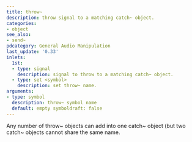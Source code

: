 ```yaml
---
title: throw~
description: throw signal to a matching catch~ object.
categories:
- object
see_also:
- send~
pdcategory: General Audio Manipulation
last_update: '0.33'
inlets:
  1st:
  - type: signal
    description: signal to throw to a matching catch~ object.
  - type: set <symbol>
    description: set throw~ name.
arguments:
- type: symbol
  description: throw~ symbol name 
  default: empty symboldraft: false
---
```

Any number of throw~ objects can add into one catch~ object (but two catch~ objects cannot share the same name.